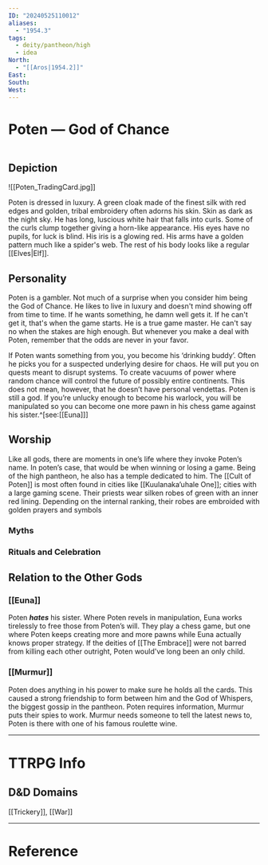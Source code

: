 ```yaml
---
ID: "20240525110012"
aliases:
  - "1954.3"
tags:
  - deity/pantheon/high
  - idea
North:
  - "[[Aros|1954.2]]"
East: 
South: 
West:
---
```

# Poten — God of Chance

```toc
```

## Depiction

![[Poten_TradingCard.jpg]]

Poten is dressed in luxury. A green cloak made of the finest silk with red edges and golden, tribal embroidery often adorns his skin. Skin as dark as the night sky. He has long, luscious white hair that falls into curls. Some of the curls clump together giving a horn-like appearance. His eyes have no pupils, for luck is blind. His iris is a glowing red. His arms have a golden pattern much like a spider's web. The rest of his body looks like a regular [[Elves|Elf]].

## Personality

Poten is a gambler. Not much of a surprise when you consider him being the God of Chance. He likes to live in luxury and doesn't mind showing off from time to time. If he wants something, he damn well gets it. If he can't get it, that's when the game starts. He is a true game master. He can't say no when the stakes are high enough. But whenever you make a deal with Poten, remember that the odds are never in your favor.

If Poten wants something from you, you become his ‘drinking buddy’. Often he picks you for a suspected underlying desire for chaos. He will put you on quests meant to disrupt systems. To create vacuums of power where random chance will control the future of possibly entire continents. This does not mean, however, that he doesn’t have personal vendettas. Poten is still a god. If you’re unlucky enough to become his warlock, you will be manipulated so you can become one more pawn in his chess game against his sister.^[see:[[Euna]]]

## Worship

Like all gods, there are moments in one’s life where they invoke Poten’s name. In poten’s case, that would be when winning or losing a game. Being of the high pantheon, he also has a temple dedicated to him. The [[Cult of Poten]] is most often found in cities like [[Kuulanaka’uhale One]]; cities with a large gaming scene. Their priests wear silken robes of green with an inner red lining. Depending on the internal ranking, their robes are embroided with golden prayers and symbols

### Myths



### Rituals and Celebration



## Relation to the Other Gods

### [[Euna]]

Poten ***hates*** his sister. Where Poten revels in manipulation, Euna works tirelessly to free those from Poten’s will. They play a chess game, but one where Poten keeps creating more and more pawns while Euna actually knows proper strategy. If the deities of [[The Embrace]] were not barred from killing each other outright, Poten would've long been an only child.

### [[Murmur]]

Poten does anything in his power to make sure he holds all the cards. This caused a strong friendship to form between him and the God of Whispers, the biggest gossip in the pantheon. Poten requires information, Murmur puts their spies to work. Murmur needs someone to tell the latest news to, Poten is there with one of his famous roulette wine.

---

# TTRPG Info



## D&D Domains

[[Trickery]], [[War]]

---

# Reference